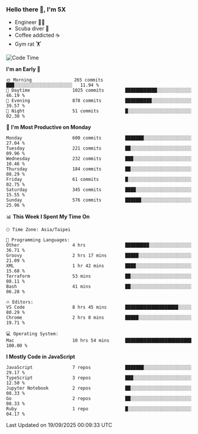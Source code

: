 ### Hello there 👋, I'm 5X

* Engineer 👨‍💻
* Scuba diver 🤿
* Coffee addicted ☕️
* Gym rat 🏋️

<!--START_SECTION:waka-->
![Code Time](http://img.shields.io/badge/Code%20Time-1%2C894%20hrs%206%20mins-blue)

**I'm an Early 🐤** 

```text
🌞 Morning                265 commits         ███░░░░░░░░░░░░░░░░░░░░░░   11.94 % 
🌆 Daytime                1025 commits        ████████████░░░░░░░░░░░░░   46.19 % 
🌃 Evening                878 commits         ██████████░░░░░░░░░░░░░░░   39.57 % 
🌙 Night                  51 commits          █░░░░░░░░░░░░░░░░░░░░░░░░   02.30 % 
```
📅 **I'm Most Productive on Monday** 

```text
Monday                   600 commits         ███████░░░░░░░░░░░░░░░░░░   27.04 % 
Tuesday                  221 commits         ██░░░░░░░░░░░░░░░░░░░░░░░   09.96 % 
Wednesday                232 commits         ███░░░░░░░░░░░░░░░░░░░░░░   10.46 % 
Thursday                 184 commits         ██░░░░░░░░░░░░░░░░░░░░░░░   08.29 % 
Friday                   61 commits          █░░░░░░░░░░░░░░░░░░░░░░░░   02.75 % 
Saturday                 345 commits         ████░░░░░░░░░░░░░░░░░░░░░   15.55 % 
Sunday                   576 commits         ██████░░░░░░░░░░░░░░░░░░░   25.96 % 
```


📊 **This Week I Spent My Time On** 

```text
🕑︎ Time Zone: Asia/Taipei

💬 Programming Languages: 
Other                    4 hrs               █████████░░░░░░░░░░░░░░░░   36.71 % 
Groovy                   2 hrs 17 mins       █████░░░░░░░░░░░░░░░░░░░░   21.09 % 
XML                      1 hr 42 mins        ████░░░░░░░░░░░░░░░░░░░░░   15.68 % 
Terraform                53 mins             ██░░░░░░░░░░░░░░░░░░░░░░░   08.11 % 
Bash                     41 mins             ██░░░░░░░░░░░░░░░░░░░░░░░   06.28 % 

🔥 Editors: 
VS Code                  8 hrs 45 mins       ████████████████████░░░░░   80.29 % 
Chrome                   2 hrs 8 mins        █████░░░░░░░░░░░░░░░░░░░░   19.71 % 

💻 Operating System: 
Mac                      10 hrs 54 mins      █████████████████████████   100.00 % 
```

**I Mostly Code in JavaScript** 

```text
JavaScript               7 repos             ███████░░░░░░░░░░░░░░░░░░   29.17 % 
TypeScript               3 repos             ███░░░░░░░░░░░░░░░░░░░░░░   12.50 % 
Jupyter Notebook         2 repos             ██░░░░░░░░░░░░░░░░░░░░░░░   08.33 % 
Go                       2 repos             ██░░░░░░░░░░░░░░░░░░░░░░░   08.33 % 
Ruby                     1 repo              █░░░░░░░░░░░░░░░░░░░░░░░░   04.17 % 
```




 Last Updated on 19/09/2025 00:09:33 UTC
<!--END_SECTION:waka-->
